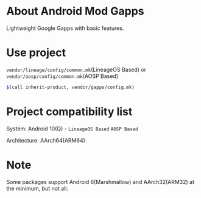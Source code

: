 # About Android Mod Gapps
Lightweight Google Gapps with basic features.

# Use project
`vendor/lineage/config/common.mk`(LineageOS Based) or `vendor/aosp/config/common.mk`(AOSP Based)
```bash
$(call inherit-product, vendor/gapps/config.mk)
```

# Project compatibility list
System:
Android 10(Q) - `LineageOS Based` `AOSP Based`

Architecture:
AArch64(ARM64)

# Note
Some packages support Android 6(Marshmallow) and AArch32(ARM32) at the minimum, but not all.
